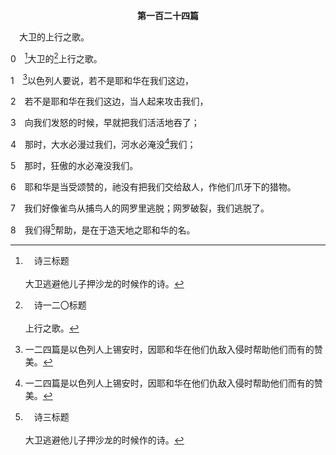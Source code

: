 <p style="text-align:center;font-weight:bold;">第一百二十四篇</p>

<a name="0">

<span id="spsm">　大卫的上行之歌。

0　[^a]大卫的[^b]上行之歌。

[^a]:　诗三标题<br><br>大卫逃避他儿子押沙龙的时候作的诗。

[^b]:　诗一二〇标题<br><br>上行之歌。

1　[^1]以色列人要说，若不是耶和华在我们这边，

[^1]:一二四篇是以色列人上锡安时，因耶和华在他们仇敌入侵时帮助他们而有的赞美。

2　若不是耶和华在我们这边，当人起来攻击我们，

3　向我们发怒的时候，早就把我们活活地吞了；

4　那时，大水必漫过我们，河水必淹没[^1]我们；

[^1]:直译，我们的魂。5、7节者同。

5　那时，狂傲的水必淹没我们。

6　耶和华是当受颂赞的，祂没有把我们交给敌人，作他们爪牙下的猎物。

7　我们好像雀鸟从捕鸟人的网罗里逃脱；网罗破裂，我们逃脱了。

8　我们得[^a]帮助，是在于造天地之耶和华的名。

[^a]:　诗一二一2<br><br>诗121:2　我的帮助从造天地的耶和华而来。


